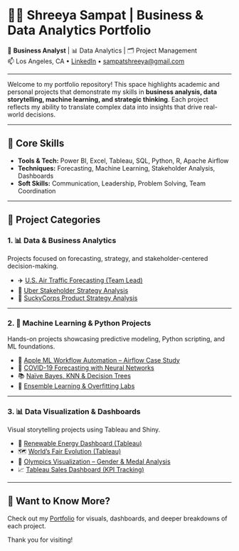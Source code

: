 # 👩‍💼 Shreeya Sampat | Business & Data Analytics Portfolio

📍 **Business Analyst** | 📊 Data Analytics | 🗂️ Project Management  
📫 Los Angeles, CA • [LinkedIn](https://www.linkedin.com/in/shreeyasampat) • sampatshreeya@gmail.com  

---

Welcome to my portfolio repository! This space highlights academic and personal projects that demonstrate my skills in **business analysis, data storytelling, machine learning, and strategic thinking**. Each project reflects my ability to translate complex data into insights that drive real-world decisions.

---

## 🧠 Core Skills

- **Tools & Tech:** Power BI, Excel, Tableau, SQL, Python, R, Apache Airflow  
- **Techniques:** Forecasting, Machine Learning, Stakeholder Analysis, Dashboards  
- **Soft Skills:** Communication, Leadership, Problem Solving, Team Coordination

---

## 📁 Project Categories

### 1. 📊 Data & Business Analytics
Projects focused on forecasting, strategy, and stakeholder-centered decision-making.

- ✈️ [U.S. Air Traffic Forecasting (Team Lead)](./us-air-traffic-forecasting)  
- 🚖 [Uber Stakeholder Strategy Analysis](./uber-stakeholder-strategy)  
- 🤖 [SuckyCorps Product Strategy Analysis](./suckycorps-product-strategy)  

---

### 2. 🧠 Machine Learning & Python Projects
Hands-on projects showcasing predictive modeling, Python scripting, and ML foundations.

- 🍏 [Apple ML Workflow Automation – Airflow Case Study](./apple-airflow-case-study)
- 🧠 [COVID-19 Forecasting with Neural Networks](./covid19-neural-network)  
- 📚 [Naïve Bayes, KNN & Decision Trees](./ml-classification-models)  
- 🌲 [Ensemble Learning & Overfitting Labs](./ensemble-learning-overfitting)  

---

### 3. 📊 Data Visualization & Dashboards
Visual storytelling projects using Tableau and Shiny.

- 🌿 [Renewable Energy Dashboard (Tableau)](./renewable-energy-dashboard)  
- 🗺️ [World’s Fair Evolution (Tableau)](./worlds-fair-tableau-dashboard)  
- 🥇 [Olympics Visualization – Gender & Medal Analysis](./olympics-visualization-shiny)
- 📈 [Tableau Sales Dashboard (KPI Tracking)](./tableau-sales-dashboard)

---

## 📌 Want to Know More?

Check out my [Portfolio]([https://savory-plantain-f46.notion.site/Hey-I-m-Shreeya-Sampat-1d356f971b5f8066bd3bf59a80de754d]) for visuals, dashboards, and deeper breakdowns of each project.

Thank you for visiting!
